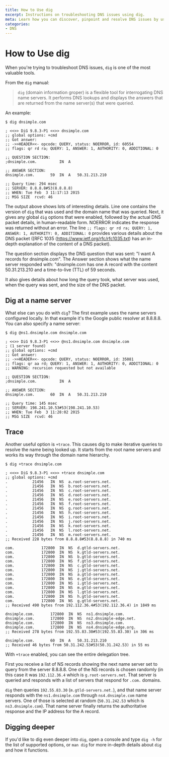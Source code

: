 ```yaml
---
title: How to Use dig
excerpt: Instructions on troubleshooting DNS issues using dig.
meta: Learn how you can discover, pinpoint and resolve DNS issues by using dig and how to troubleshoot issues on DNS servers to resolve DNS errors.
categories:
- DNS
---
```


# How to Use dig

When you're trying to troubleshoot DNS issues, `dig` is one of the most valuable tools.

From the `dig` manual:

> `dig` (domain information groper) is a flexible tool for interrogating DNS name servers. It performs DNS lookups and displays the answers that are returned from the name server(s) that were queried.

An example:

```
$ dig dnsimple.com

; <<>> DiG 9.8.3-P1 <<>> dnsimple.com
;; global options: +cmd
;; Got answer:
;; ->>HEADER<<- opcode: QUERY, status: NOERROR, id: 60554
;; flags: qr rd ra; QUERY: 1, ANSWER: 1, AUTHORITY: 0, ADDITIONAL: 0

;; QUESTION SECTION:
;dnsimple.com.			IN	A

;; ANSWER SECTION:
dnsimple.com.		59	IN	A	50.31.213.210

;; Query time: 294 msec
;; SERVER: 8.8.8.8#53(8.8.8.8)
;; WHEN: Tue Feb  3 11:17:13 2015
;; MSG SIZE  rcvd: 46
```

The output above shows lots of interesting details. Line one contains the version of `dig` that was used and the domain name that was queried. Next, it gives any global `dig` options that were enabled, followed by the actual DNS packet details, in human-readable form. NOERROR indicates the response was returned without an error. The line `;; flags: qr rd ra; QUERY: 1, ANSWER: 1, AUTHORITY: 0, ADDITIONAL: 0` provides various details about the DNS packet ([RFC 1035 (https://www.ietf.org/rfc/rfc1035.txt) has an in-depth explanation of the content of a DNS packet).

The question section displays the DNS question that was sent: "I want A records for dnsimple.com". The Answer section shows what the name server responded with: "dnsimple.com has one A record with the content 50.31.213.210 and a time-to-live (TTL) of 59 seconds.

It also gives details about how long the query took, what server was used, when the query was sent, and the size of the DNS packet.


## Dig at a name server

What else can you do with `dig`? The first example uses the name servers configured locally. In that example it's the Google public resolver at 8.8.8.8. You can also specify a name server:

```
$ dig @ns1.dnsimple.com dnsimple.com

; <<>> DiG 9.8.3-P1 <<>> @ns1.dnsimple.com dnsimple.com
; (1 server found)
;; global options: +cmd
;; Got answer:
;; ->>HEADER<<- opcode: QUERY, status: NOERROR, id: 35081
;; flags: qr aa rd; QUERY: 1, ANSWER: 1, AUTHORITY: 0, ADDITIONAL: 0
;; WARNING: recursion requested but not available

;; QUESTION SECTION:
;dnsimple.com.			IN	A

;; ANSWER SECTION:
dnsimple.com.		60	IN	A	50.31.213.210

;; Query time: 145 msec
;; SERVER: 198.241.10.53#53(198.241.10.53)
;; WHEN: Tue Feb  3 11:28:02 2015
;; MSG SIZE  rcvd: 46
```

## Trace

Another useful option is `+trace`. This causes dig to make iterative queries to resolve the name being looked up. It starts from the root name servers and works its way through the domain name hierarchy.

```
$ dig +trace dnsimple.com

; <<>> DiG 9.8.3-P1 <<>> +trace dnsimple.com
;; global options: +cmd
.			21456	IN	NS	a.root-servers.net.
.			21456	IN	NS	b.root-servers.net.
.			21456	IN	NS	c.root-servers.net.
.			21456	IN	NS	d.root-servers.net.
.			21456	IN	NS	e.root-servers.net.
.			21456	IN	NS	f.root-servers.net.
.			21456	IN	NS	g.root-servers.net.
.			21456	IN	NS	h.root-servers.net.
.			21456	IN	NS	i.root-servers.net.
.			21456	IN	NS	j.root-servers.net.
.			21456	IN	NS	k.root-servers.net.
.			21456	IN	NS	l.root-servers.net.
.			21456	IN	NS	m.root-servers.net.
;; Received 228 bytes from 8.8.8.8#53(8.8.8.8) in 740 ms

com.			172800	IN	NS	d.gtld-servers.net.
com.			172800	IN	NS	k.gtld-servers.net.
com.			172800	IN	NS	b.gtld-servers.net.
com.			172800	IN	NS	f.gtld-servers.net.
com.			172800	IN	NS	c.gtld-servers.net.
com.			172800	IN	NS	j.gtld-servers.net.
com.			172800	IN	NS	a.gtld-servers.net.
com.			172800	IN	NS	e.gtld-servers.net.
com.			172800	IN	NS	i.gtld-servers.net.
com.			172800	IN	NS	m.gtld-servers.net.
com.			172800	IN	NS	l.gtld-servers.net.
com.			172800	IN	NS	h.gtld-servers.net.
com.			172800	IN	NS	g.gtld-servers.net.
;; Received 490 bytes from 192.112.36.4#53(192.112.36.4) in 1849 ms

dnsimple.com.		172800	IN	NS	ns1.dnsimple.com.
dnsimple.com.		172800	IN	NS	ns2.dnsimple-edge.net.
dnsimple.com.		172800	IN	NS	ns3.dnsimple.com.
dnsimple.com.		172800	IN	NS	ns4.dnsimple-edge.org.
;; Received 278 bytes from 192.55.83.30#53(192.55.83.30) in 306 ms

dnsimple.com.		60	IN	A	50.31.213.210
;; Received 46 bytes from 50.31.242.53#53(50.31.242.53) in 55 ms
```

With `+trace` enabled, you can see the entire delegation tree.

First you receive a list of NS records showing the next name server set to query from the server 8.8.8.8. One of the NS records is chosen randomly (in this case it was `192.112.36.4` which is `g.root-servers.net`. That server is queried and responds with a list of servers that respond for `.com.` domains.

`dig` then queries `192.55.83.30` (`m.gtld-servers.net.`), and that name server responds with the `ns1.dnsimple.com` through `ns4.dnsimple.com` name servers. One of those is selected at random (`50.31.242.53` which is `ns3.dnsimple.com`). That name server finally returns the authoritative response and the IP address for the A record.


## Digging deeper

If you'd like to dig even deeper into `dig`, open a console and type `dig -h` for the list of supported options, or `man dig` for more in-depth details about `dig` and how it functions.
